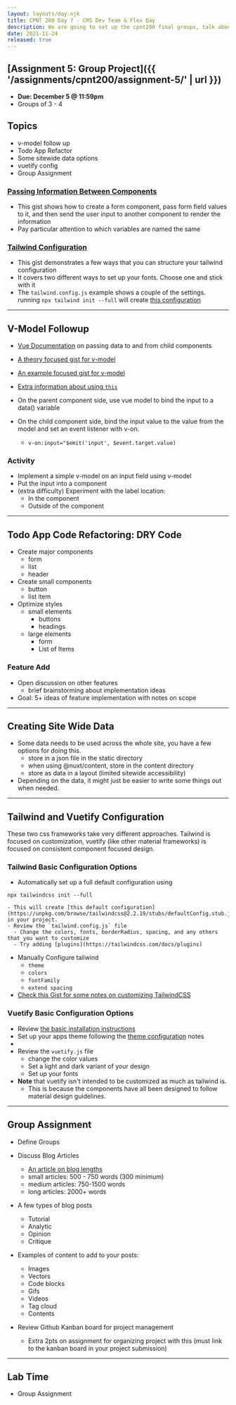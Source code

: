 ```yaml
---
layout: layouts/day.njk
title: CPNT 200 Day 7 - CMS Dev Team & Flex Day
description: We are going to set up the cpnt200 final groups, talk about working on a developer team, and work on projects. There will be an optional detailed vuetify demonstration as well.
date: 2021-11-24
released: true
---
```


## [Assignment 5: Group Project]({{ '/assignments/cpnt200/assignment-5/' | url }})
- **Due: December 5 @ 11:59pm**
- Groups of 3 - 4

## Topics
- v-model follow up
- Todo App Refactor
- Some sitewide data options
- vuetify config
- Group Assignment

### [Passing Information Between Components](https://gist.github.com/lilyx13/acb873e9253fd8e20913acf0b7a1eaf5)
- This gist shows how to create a form component, pass form field values to it, and then send the user input to another component to render the information
- Pay particular attention to which variables are named the same

### [Tailwind Configuration](https://gist.github.com/lilyx13/f1c82147032f0b11a1ea8e6c36c681f6)
- This gist demonstrates a few ways that you can structure your tailwind configuration
- It covers two different ways to set up your fonts. Choose one and stick with it
- The `tailwind.config.js` example shows a couple of the settings. running `npx tailwind init --full` will create [this configuration](https://unpkg.com/browse/tailwindcss@2.2.19/stubs/defaultConfig.stub.js)
---

## V-Model Followup
- [Vue Documentation](https://vuejs.org/v2/guide/components.html#Listening-to-Child-Components-Events) on passing data to and from child components
- [A theory focused gist for v-model](https://gist.github.com/lilyx13/08827cab9dfbcb30d64ca6c4dfdc50c4)
- [An example focused gist for v-model](https://gist.github.com/lilyx13/d79df284fbbb9396f9482d69107633e4)
- [Extra information about using `this`](https://gist.github.com/lilyx13/64a8cdd87a2ba916a8c537a2acf0b1e1)

- On the parent component side, use vue model to bind the input to a data() variable
- On the child component side, bind the input value to the value from the model and set an event listener with v-on.
  - `v-on:input="$emit('input', $event.target.value)`

### Activity
- Implement a simple v-model on an input field using v-model
- Put the input into a component
- (extra difficulty) Experiment with the label location:
  - In the component 
  - Outside of the component

---

## Todo App Code Refactoring: DRY Code
- Create major components
  - form
  - list
  - header
- Create small components
  - button
  - list item
- Optimize styles
  - small elements
    - buttons
    - headings
  - large elements
    - form
    - List of Items

### Feature Add
- Open discussion on other features
  - brief brainstorming about implementation ideas
- Goal: 5+ ideas of feature implementation with notes on scope

---

## Creating Site Wide Data

- Some data needs to be used across the whole site, you have a few options for doing this.
  - store in a json file in the static directory
  - when using @nuxt/content, store in the content directory
  - store as data in a layout (limited sitewide accessibility)
- Depending on the data, it might just be easier to write some things out when needed.

---

## Tailwind and Vuetify Configuration
These two css frameworks take very different approaches. Tailwind is focused on customization, vuetify (like other material frameworks) is focused on consistent component focused design.

### Tailwind Basic Configuration Options
  - Automatically set up a full default configuration using
  ```
  npx tailwindcss init --full
  ```
    - This will create [this default configuration](https://unpkg.com/browse/tailwindcss@2.2.19/stubs/defaultConfig.stub.js) in your project.
    - Review the `tailwind.config.js` file
      - Change the colors, fonts, borderRadius, spacing, and any others that you want to customize
      - Try adding [plugins](https://tailwindcss.com/docs/plugins)
  - Manually Configure tailwind
    - `theme`
    - `colors`
    - `fontFamily`
    - `extend spacing`
- [Check this Gist for some notes on customizing TailwindCSS](https://gist.github.com/lilyx13/f1c82147032f0b11a1ea8e6c36c681f6)

### Vuetify Basic Configuration Options
  - Review [the basic installation instructions](https://vuetifyjs.com/en/getting-started/installation/)
  - Set up your apps theme following the [theme configuration](https://vuetifyjs.com/en/features/theme/#light-and-dark) notes
  - 
  - Review the `vuetify.js` file
    - change the color values
    - Set a light and dark variant of your design
    - Set up your fonts
- **Note** that vuetify isn't intended to be customized as much as tailwind is.
  - This is because the components have all been designed to follow material design guidelines.

---

## Group Assignment
- Define Groups
- Discuss Blog Articles
  - [An article on blog lengths](https://www.wesfed.com/blog/ideal-blog-post-length-seo/)
  - small articles: 500 - 750 words (300 minimum)
  - medium articles: 750-1500 words
  - long articles: 2000+ words
- A few types of blog posts
  - Tutorial
  - Analytic
  - Opinion
  - Critique
- Examples of content to add to your posts:
  - Images
  - Vectors
  - Code blocks
  - Gifs
  - Videos
  - Tag cloud
  - Contents

- Review Github Kanban board for project management
  - Extra 2pts on assignment for organizing project with this (must link to the kanban board in your project submission)


---

## Lab Time
- Group Assignment